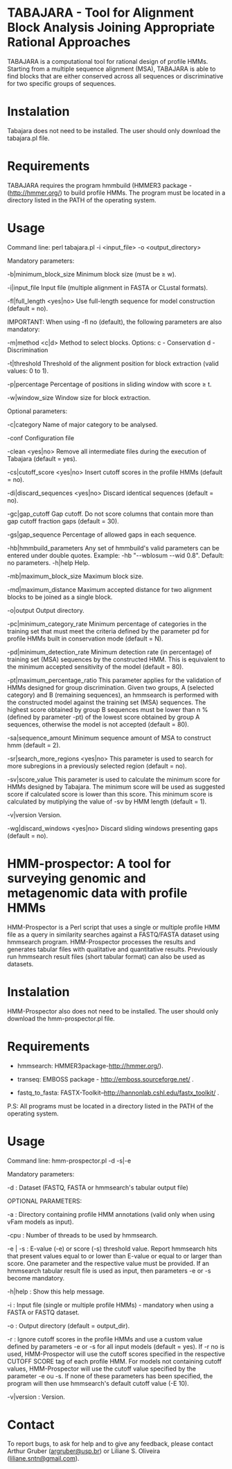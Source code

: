 # TABAJARA - Tool for Alignment Block Analysis Joining Appropriate Rational Approaches

TABAJARA is a computational tool for rational design of profile HMMs. Starting from a multiple sequence alignment (MSA), TABAJARA is able to find blocks that are either conserved across all sequences or discriminative for two specific groups of sequences. 

#   Instalation

Tabajara does not need to be installed. The user should only download the tabajara.pl file.

# Requirements

TABAJARA requires the program hmmbuild (HMMER3 package - (http://hmmer.org/) to build profile HMMs. The program must be located in a directory listed in the PATH of the operating system.

# Usage

Command line: perl tabajara.pl -i <input_file> -o <output_directory>

Mandatory parameters:

-b|minimum_block_size <integer>         Minimum block size (must be ≥ w).
  
-i|input_file <file name>               Input file (multiple alignment in FASTA or CLustal formats).
  
-fl|full_length <yes|no>                Use full-length sequence for model construction (default = no).

IMPORTANT: When using -fl no (default), the following parameters are also mandatory:

-m|method <c|d>                         Method to select blocks. Options:
                                         c - Conservation
                                         d - Discrimination

-t|threshold <decimal>                  Threshold of the alignment position for block extraction  (valid values: 0 to 1).

-p|percentage <integer>                 Percentage of positions in sliding window with score ≥ t.

-w|window_size <integer>                Window size for block extraction.


Optional parameters:

-c|category <string>                    Name of major category to be analysed.

-conf                                   Configuration file

-clean <yes|no>                         Remove all intermediate files during the execution of Tabajara (default = yes).

-cs|cutoff_score <yes|no>               Insert cutoff scores in the profile HMMs (default = no).

-di|discard_sequences <yes|no>          Discard identical sequences (default = no).

-gc|gap_cutoff <integer>                Gap cutoff. Do not score columns that contain more than gap cutoff fraction gaps (default = 30).

-gs|gap_sequence <decimal>              Percentage of allowed gaps in each sequence.

-hb|hmmbuild_parameters <string>        Any set of hmmbuild's valid parameters can be entered under double quotes.
                                            Example: -hb \"--wblosum --wid 0.8\". Default: no parameters.
-h|help                                 Help.

-mb|maximum_block_size <integer>        Maximum block size.

-md|maximum_distance <integer>          Maximum accepted distance for two alignment blocks to be joined as a single block.

-o|output                               Output directory.

-pc|minimum_category_rate               Minimum percentage of categories in the training set that must meet the criteria defined by the parameter pd for profile HMMs built in conservation mode (default = N).

-pd|minimum_detection_rate <decimal>    Minimum detection rate (in percentage) of training set (MSA) sequences by the constructed HMM.
                                        This is equivalent to the minimum accepted sensitivity of the model (default = 80).

-pt|maximum_percentage_ratio <decimal>  This parameter applies for the validation of HMMs designed for group discrimination. Given two groups,
                                        A (selected category) and B (remaining sequences), an hmmsearch is performed with the constructed model
                                        against the training set (MSA) sequences. The highest score obtained by group B sequences must be lower
                                        than n % (defined by parameter -pt) of the lowest score obtained by group A sequences, otherwise the model
                                        is not accepted (default = 80).

-sa|sequence_amount <integer>           Minimum sequence amount of MSA to construct hmm (default = 2).

-sr|search_more_regions <yes|no>        This parameter is used to search for more subregions in a previously selected region (default = no).

-sv|score_value <decimal>               This parameter is used to calculate the minimum score for HMMs designed by Tabajara. The minimum score will be used as                                               suggested score if calculated score is lower than this score. This minimum score is calculated by
                                        mutiplying the value of -sv by HMM length (default = 1).

-v|version                              Version.

-wg|discard_windows <yes|no>            Discard sliding windows presenting gaps (default = no).

# HMM-prospector: A tool for surveying genomic and metagenomic data with profile HMMs

HMM-Prospector is a Perl script that uses a single or multiple profile HMM file as a query in similarity searches against a FASTQ/FASTA dataset using hmmsearch program. HMM-Prospector processes the results and generates tabular files with qualitative and quantitative results. Previously run hmmsearch result files (short tabular format) can also be used as datasets.

#   Instalation

HMM-Prospector also does not need to be installed. The user should only download the hmm-prospector.pl file.

# Requirements

- hmmsearch: HMMER3package-http://hmmer.org/). 

- transeq: EMBOSS package - http://emboss.sourceforge.net/ .

- fastq_to_fasta: FASTX-Toolkit–http://hannonlab.cshl.edu/fastx_toolkit/ .

P.S: All programs must be located in a directory listed in the PATH of the operating system.

# Usage

Command line: hmm-prospector.pl -d <file> -s|-e <decimal>  <optional parameters>
  
Mandatory parameters:

-d  <file>        : Dataset (FASTQ, FASTA or hmmsearch's tabular output file)

OPTIONAL PARAMETERS:

-a                : Directory containing profile HMM annotations (valid only when using vFam models as input).

-cpu              : Number of threads to be used by hmmsearch.

-e | -s <decimal> : E-value (-e) or score (-s) threshold value. Report hmmsearch hits that present values equal to
		    or lower than E-value or equal to or larger than score. One parameter and the respective value
		    must be provided. If an hmmsearch tabular result file is used as input, then parameters -e or -s
		    become mandatory.

-h|help           : Show this help message.

-i                : Input file (single or multiple profile HMMs) - mandatory when using a FASTA or FASTQ dataset.

-o             	  : Output directory (default = output_dir).

-r 		  : Ignore cutoff scores in the profile HMMs and use a custom value defined by parameters -e or -s
		    for all input models (default = yes). If -r no is used, HMM-Prospector will use the cutoff scores
		    specified in the respective CUTOFF SCORE tag of each profile HMM. For models not containing cutoff
		    values, HMM-Prospector will use the cutoff value specified by the parameter -e ou -s. If none of these
		    parameters has been specified, the program will then use hmmsearch's default cutoff value (-E 10).

-v|version        : Version.


# Contact

To report bugs, to ask for help and to give any feedback, please contact Arthur Gruber (argruber@usp.br) or Liliane S. Oliveira (liliane.sntn@gmail.com).

